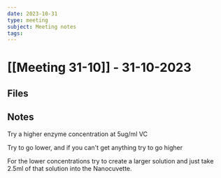 ```yaml
---
date: 2023-10-31
type: meeting
subject: Meeting notes
tags:
---
```


# [[Meeting 31-10]] - 31-10-2023

## Files


## Notes

Try a higher enzyme concentration at 5ug/ml VC

Try to go lower, and if you can't get anything try to go higher

For the lower concentrations try to create a larger solution and just take 2.5ml of that solution into the Nanocuvette.

